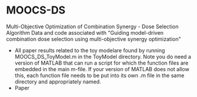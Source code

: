 # MOOCS-DS
Multi-Objective Optimization of Combination Synergy - Dose Selection Algorithm
Data and code associated with "Guiding model-driven combination dose selection using multi-objective synergy optimization"
- All paper results related to the toy modelare found by running MOOCS_DS_ToyModel.m in the ToyModel directory. Note you do need a version of MATLAB that can run a script for which the function files are embedded in the main m-file. If your version of MATLAB does not allow this, each function file needs to be put into its own .m file in the same directory and appropriately named.
- Paper 
